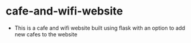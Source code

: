 # cafe-and-wifi-website

<ul>
  <li>This is a cafe and wifi website built using flask with an option to add new cafes to the website</li>
</ul>
